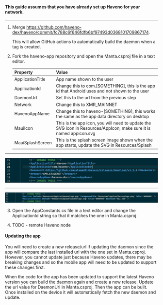 ﻿#### This guide assumes that you have already set up Haveno for your network.
***********************************************

1.  Merge https://github.com/haveno-dex/haveno/commit/fc788c6f646fdfb6bf97493d0368101709867174.

    This will allow GitHub actions to automatically build the daemon when a tag is created.

2. Fork the haveno-app repository and open the Manta.csproj file in a text editor.

    | Property              | Value                                 
    |-----------------------|---------------------------------------
    | ApplicationTitle      | App name shown to the user
    | ApplicationId         | Change this to com.[SOMETHING], this is the app id that Android uses and not shown to the user
    | DaemonUrl             | Set this to the url from the previous step
    | Network               | Change this to XMR_MAINNET
    | HavenoAppName         | Change this to haveno-[SOMETHING], this works the same as the app data directory on desktop
    | MauiIcon              | This is the app icon, you will need to update the SVG icon in Resources/AppIcon, make sure it is named appicon.svg
    | MauiSplashScreen      | This is the splash screen image shown when the app starts, update the SVG in Resources/Splash

***********************************************

![alt text](https://github.com/atsamd21/Haveno-app/blob/master/AppImages/CHANGETHESE1.png "Change these 1")

***********************************************

![alt text](https://github.com/atsamd21/Haveno-app/blob/master/AppImages/CHANGETHESE2.png "Change these 2")


3. Open the AppConstants.cs file in a text editor and change the ApplicationId string so that it matches the one in Manta.csproj

4. TODO - remote Haveno node

#### Updating the app

You will need to create a new release/url if updating the daemon since the app will compare the last installed url with the one set in Manta.csproj. However, you cannot update just because Haveno updates, there may be breaking changes and so the mobile app will need to be updated to support these changes first.

When the code for the app has been updated to support the latest Haveno version you can build the daemon again and create a new release. Update the url value for DaemonUrl in Manta.csproj. Then the app can be built. Once installed on the device it will automatically fetch the new daemon and update.